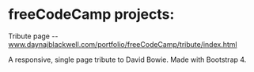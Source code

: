 # freeCodeCamp projects:

Tribute page -- www.daynajblackwell.com/portfolio/freeCodeCamp/tribute/index.html

A responsive, single page tribute to David Bowie.  Made with Bootstrap 4.
